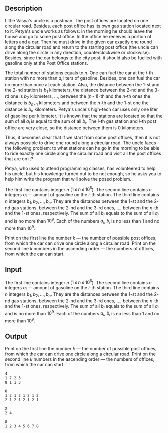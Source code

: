 ## Description

<div><p>Little Vasya's uncle is a postman. The post offices are located on one circular road. Besides, each post office has its own gas station located next to it. Petya's uncle works as follows: in the morning he should leave the house and go to some post office. In the office he receives a portion of letters and a car. Then he must drive in the given car exactly one round along the circular road and return to the starting post office (the uncle can drive along the circle in any direction, counterclockwise or clockwise). Besides, since the car belongs to the city post, it should also be fuelled with gasoline only at the Post Office stations. </p><p>The total number of stations equals to <span class="tex-span"><i>n</i></span>. One can fuel the car at the <span class="tex-span"><i>i</i></span>-th station with no more than <span class="tex-span"><i>a</i><sub class="lower-index"><i>i</i></sub></span> liters of gasoline. Besides, one can fuel the car no more than once at each station. Also, the distance between the <span class="tex-span">1</span>-st and the <span class="tex-span">2</span>-nd station is <span class="tex-span"><i>b</i><sub class="lower-index">1</sub></span> kilometers, the distance between the <span class="tex-span">2</span>-nd and the <span class="tex-span">3</span>-rd one is <span class="tex-span"><i>b</i><sub class="lower-index">2</sub></span> kilometers, ..., between the <span class="tex-span">(<i>n</i> - 1)</span>-th and the <span class="tex-span"><i>n</i></span>-th ones the distance is <span class="tex-span"><i>b</i><sub class="lower-index"><i>n</i> - 1</sub></span> kilometers and between the <span class="tex-span"><i>n</i></span>-th and the <span class="tex-span">1</span>-st one the distance is <span class="tex-span"><i>b</i><sub class="lower-index"><i>n</i></sub></span> kilometers. Petya's uncle's high-tech car uses only one liter of gasoline per kilometer. It is known that the stations are located so that the sum of all <span class="tex-span"><i>a</i><sub class="lower-index"><i>i</i></sub></span> is equal to the sum of all <span class="tex-span"><i>b</i><sub class="lower-index"><i>i</i></sub></span>. The <span class="tex-span"><i>i</i></span>-th gas station and <span class="tex-span"><i>i</i></span>-th post office are very close, so the distance between them is <span class="tex-span">0</span> kilometers.</p><p>Thus, it becomes clear that if we start from some post offices, then it is not always possible to drive one round along a circular road. The uncle faces the following problem: to what stations can he go in the morning to be able to ride exactly one circle along the circular road and visit all the post offices that are on it?</p><p>Petya, who used to attend programming classes, has volunteered to help his uncle, but his knowledge turned out to be not enough, so he asks you to help him write the program that will solve the posed problem.</p></div><div class="input-specification"><p>The first line contains integer <span class="tex-span"><i>n</i></span> (<span class="tex-span">1 ≤ <i>n</i> ≤ 10<sup class="upper-index">5</sup></span>). The second line contains <span class="tex-span"><i>n</i></span> integers <span class="tex-span"><i>a</i><sub class="lower-index"><i>i</i></sub></span> — amount of gasoline on the <span class="tex-span"><i>i</i></span>-th station. The third line contains <span class="tex-span"><i>n</i></span> integers <span class="tex-span"><i>b</i><sub class="lower-index">1</sub>, <i>b</i><sub class="lower-index">2</sub>, ..., <i>b</i><sub class="lower-index"><i>n</i></sub></span>. They are the distances between the <span class="tex-span">1</span>-st and the <span class="tex-span">2</span>-nd gas stations, between the <span class="tex-span">2</span>-nd and the <span class="tex-span">3</span>-rd ones, ..., between the <span class="tex-span"><i>n</i></span>-th and the <span class="tex-span">1</span>-st ones, respectively. The sum of all <span class="tex-span"><i>b</i><sub class="lower-index"><i>i</i></sub></span> equals to the sum of all <span class="tex-span"><i>a</i><sub class="lower-index"><i>i</i></sub></span> and is no more than <span class="tex-span">10<sup class="upper-index">9</sup></span>. Each of the numbers <span class="tex-span"><i>a</i><sub class="lower-index"><i>i</i></sub></span>, <span class="tex-span"><i>b</i><sub class="lower-index"><i>i</i></sub></span> is no less than <span class="tex-span">1</span> and no more than <span class="tex-span">10<sup class="upper-index">9</sup></span>.</p></div><div class="output-specification"><p>Print on the first line the number <span class="tex-span"><i>k</i></span> — the number of possible post offices, from which the car can drive one circle along a circular road. Print on the second line <span class="tex-span"><i>k</i></span> numbers in the ascending order — the numbers of offices, from which the car can start.</p></div>

## Input

<p>The first line contains integer <span class="tex-span"><i>n</i></span> (<span class="tex-span">1 ≤ <i>n</i> ≤ 10<sup class="upper-index">5</sup></span>). The second line contains <span class="tex-span"><i>n</i></span> integers <span class="tex-span"><i>a</i><sub class="lower-index"><i>i</i></sub></span> — amount of gasoline on the <span class="tex-span"><i>i</i></span>-th station. The third line contains <span class="tex-span"><i>n</i></span> integers <span class="tex-span"><i>b</i><sub class="lower-index">1</sub>, <i>b</i><sub class="lower-index">2</sub>, ..., <i>b</i><sub class="lower-index"><i>n</i></sub></span>. They are the distances between the <span class="tex-span">1</span>-st and the <span class="tex-span">2</span>-nd gas stations, between the <span class="tex-span">2</span>-nd and the <span class="tex-span">3</span>-rd ones, ..., between the <span class="tex-span"><i>n</i></span>-th and the <span class="tex-span">1</span>-st ones, respectively. The sum of all <span class="tex-span"><i>b</i><sub class="lower-index"><i>i</i></sub></span> equals to the sum of all <span class="tex-span"><i>a</i><sub class="lower-index"><i>i</i></sub></span> and is no more than <span class="tex-span">10<sup class="upper-index">9</sup></span>. Each of the numbers <span class="tex-span"><i>a</i><sub class="lower-index"><i>i</i></sub></span>, <span class="tex-span"><i>b</i><sub class="lower-index"><i>i</i></sub></span> is no less than <span class="tex-span">1</span> and no more than <span class="tex-span">10<sup class="upper-index">9</sup></span>.</p>

## Output

<p>Print on the first line the number <span class="tex-span"><i>k</i></span> — the number of possible post offices, from which the car can drive one circle along a circular road. Print on the second line <span class="tex-span"><i>k</i></span> numbers in the ascending order — the numbers of offices, from which the car can start.</p>





```input1
4
1 7 2 3
8 1 1 3

```




```input2
8
1 2 1 2 1 2 1 2
2 1 2 1 2 1 2 1

```




```output1
2
2 4

```




```output2
8
1 2 3 4 5 6 7 8

```


